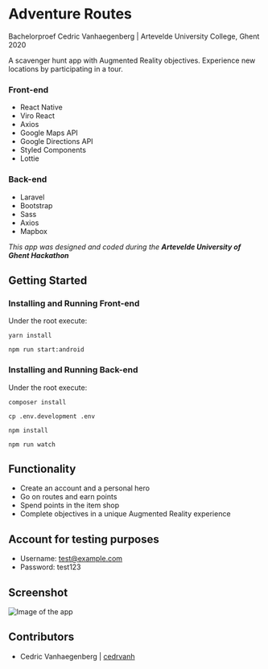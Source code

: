 ﻿# Adventure Routes
Bachelorproef Cedric Vanhaegenberg | Artevelde University College, Ghent 2020

A scavenger hunt app with Augmented Reality objectives. 
Experience new locations by participating in a tour.

### Front-end
- React Native
- Viro React
- Axios
- Google Maps API
- Google Directions API
- Styled Components
- Lottie

### Back-end
- Laravel
- Bootstrap
- Sass
- Axios
- Mapbox

*This app was designed and coded during the **Artevelde University of Ghent Hackathon***

## Getting Started

### Installing and Running Front-end

Under the root execute:

```
yarn install

npm run start:android
```

### Installing and Running Back-end

Under the root execute:

```
composer install

cp .env.development .env

npm install

npm run watch
```

## Functionality

- Create an account and a personal hero
- Go on routes and earn points
- Spend points in the item shop
- Complete objectives in a unique Augmented Reality experience

## Account for testing purposes

- Username: test@example.com
- Password: test123

## Screenshot
![Image of the app](https://i.imgur.com/x0miVnd.jpg)

## Contributors

- Cedric Vanhaegenberg | [cedrvanh](https://github.com/cedrvanh)
